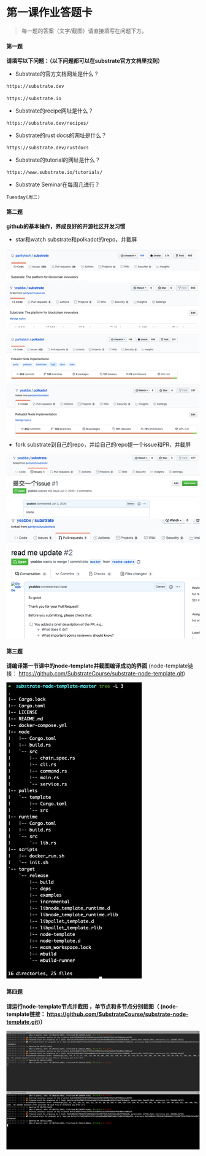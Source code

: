 # 第一课作业答题卡

> 每一题的答案（文字/截图）请直接填写在问题下方。

#### 第一题

**请填写以下问题：（以下问题都可以在substrate官方文档里找到）**

- Substrate的官方文档网址是什么？

```
https://substrate.dev
    
https://substrate.io
```
  

- Substrate的recipe网址是什么？

  
```
https://substrate.dev/recipes/

```

- Substrate的rust docs的网址是什么？

  
  
```
https://substrate.dev/rustdocs

```

- Substrate的tutorial的网址是什么？

  
```
https://www.substrate.io/tutorials/
```

- Substrate Seminar在每周几进行？



```
Tuesday(周二)
```



#### 第二题

**github的基本操作，养成良好的开源社区开发习惯**

- star和watch substrate和polkadot的repo，并截屏

![](./images/substrate-star-watch.png)  
![](./images/substrate-fork.png )  


![](./images/polkadot-star-watch.png)  
![](./images/polkadot-fork.png )


- fork substrate到自己的repo，并给自己的repo提一个issue和PR，并截屏

![](./images/substrate-issue.png )  
![](./images/substrate-pr.png )  




#### 第三题

**请编译第一节课中的node-template并截图编译成功的界面** (node-template链接： https://github.com/SubstrateCourse/substrate-node-template.git)

![](./images/node-template-build-success.png)


#### 第四题

**请运行node-template节点并截图 ，单节点和多节点分别截图（ (node-template链接： https://github.com/SubstrateCourse/substrate-node-template.git)）**

![](./images/multi-nodes-template-build-success.png)

